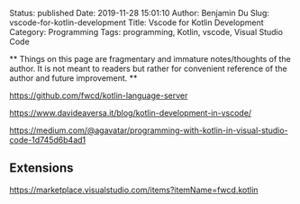 Status: published
Date: 2019-11-28 15:01:10
Author: Benjamin Du
Slug: vscode-for-kotlin-development
Title: Vscode for Kotlin Development
Category: Programming
Tags: programming, Kotlin, vscode, Visual Studio Code

**
Things on this page are fragmentary and immature notes/thoughts of the author.
It is not meant to readers but rather for convenient reference of the author and future improvement.
**


https://github.com/fwcd/kotlin-language-server

https://www.davideaversa.it/blog/kotlin-development-in-vscode/

https://medium.com/@agavatar/programming-with-kotlin-in-visual-studio-code-1d745d6b4ad1

## Extensions

https://marketplace.visualstudio.com/items?itemName=fwcd.kotlin
